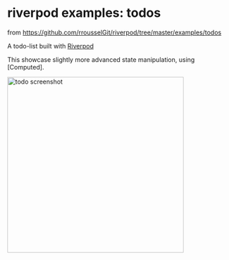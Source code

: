 # riverpod examples: todos

from https://github.com/rrousselGit/riverpod/tree/master/examples/todos

A todo-list built with [Riverpod]

This showcase slightly more advanced state manipulation, using [Computed].

<img alt="todo screenshot" src="https://github.com/rrousselGit/riverpod/blob/master/examples/todos/todo_screenshot.jpg" width="400px">


[riverpod]: https://github.com/rrousselGit/riverpod